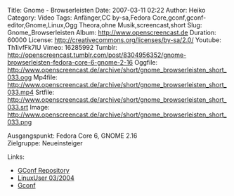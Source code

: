 Title: Gnome - Browserleisten
Date: 2007-03-11 02:22
Author: Heiko
Category: Video
Tags: Anfänger,CC by-sa,Fedora Core,gconf,gconf-editor,Gnome,Linux,Ogg Theora,ohne Musik,screencast,short
Slug: Gnome_Browserleisten
Album: http://www.openscreencast.de
Duration: 60000
License: http://creativecommons.org/licenses/by-sa/2.0/
Youtube: Th1ivfFk7lU
Vimeo: 16285992
Tumblr: http://openscreencast.tumblr.com/post/8304956352/gnome-browserleisten-fedora-core-6-gnome-2-16
Oggfile: http://www.openscreencast.de/archive/short/gnome_browserleisten_short_033.ogg
Mp4file: http://www.openscreencast.de/archive/short/gnome_browserleisten_short_033.mp4
Srtfile: http://www.openscreencast.de/archive/short/gnome_browserleisten_short_033.srt
Image: http://www.openscreencast.de/archive/short/gnome_browserleisten_short_033.png

Ausgangspunkt: Fedora Core 6, GNOME 2.16  
Zielgruppe: Neueinsteiger  

Links:

  * [GConf Repository](http://www.gnome.org/learn/admin-guide/latest/gconf-24.html)
  * [LinuxUser 03/2004](http://www.linux-user.de/ausgabe/2004/03/028-gconf/index.html)
  * [Gconf](http://en.wikipedia.org/wiki/Gconf)


